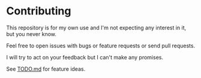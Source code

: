 # Contributing
This repository is for my own use and I'm not expecting any interest in it,
but you never know.

Feel free to open issues with bugs or feature requests or send pull requests.

I will try to act on your feedback but I can't make any promises.

See [TODO.md](./TODO.md) for feature ideas.
